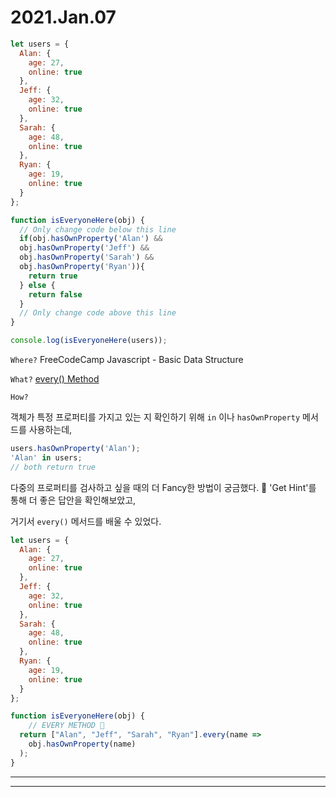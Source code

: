 # 2021.Jan.07

```js
let users = {
  Alan: {
    age: 27,
    online: true
  },
  Jeff: {
    age: 32,
    online: true
  },
  Sarah: {
    age: 48,
    online: true
  },
  Ryan: {
    age: 19,
    online: true
  }
};

function isEveryoneHere(obj) {
  // Only change code below this line
  if(obj.hasOwnProperty('Alan') &&
  obj.hasOwnProperty('Jeff') &&
  obj.hasOwnProperty('Sarah') &&
  obj.hasOwnProperty('Ryan')){
    return true
  } else {
    return false
  }
  // Only change code above this line
}

console.log(isEveryoneHere(users));
```
`Where?` FreeCodeCamp Javascript - Basic Data Structure

`What?` [every() Method](https://developer.mozilla.org/en-US/docs/Web/JavaScript/Reference/Global_Objects/Array/every)

`How?` 

객체가 특정 프로퍼티를 가지고 있는 지 확인하기 위해 `in` 이나 `hasOwnProperty` 메서드를 사용하는데, 

```js
users.hasOwnProperty('Alan');
'Alan' in users;
// both return true
```

다중의 프로퍼티를 검사하고 싶을 때의 더 Fancy한 방법이 궁금했다. 💅 'Get Hint'를 통해 더 좋은 답안을 확인해보았고, 

거기서 `every()` 메서드를 배울 수 있었다. 

```js
let users = {
  Alan: {
    age: 27,
    online: true
  },
  Jeff: {
    age: 32,
    online: true
  },
  Sarah: {
    age: 48,
    online: true
  },
  Ryan: {
    age: 19,
    online: true
  }
};

function isEveryoneHere(obj) {
    // EVERY METHOD 🌟
  return ["Alan", "Jeff", "Sarah", "Ryan"].every(name =>
    obj.hasOwnProperty(name)
  );
}
```

-------
------
